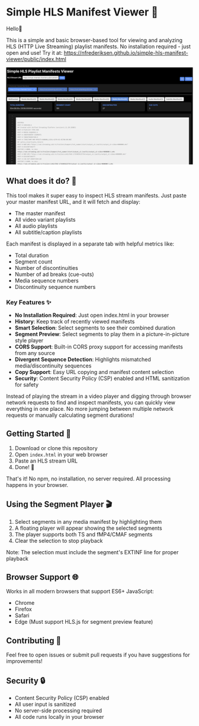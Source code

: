 # Simple HLS Manifest Viewer 👀

Hello👋

This is a simple and basic browser-based tool for viewing and analyzing HLS (HTTP Live Streaming) playlist manifests. No installation required - just open and use! 
Try it at: https://nfrederiksen.github.io/simple-hls-manifest-viewer/public/index.html

![alt text](image-1.png)

## What does it do? 🤔

This tool makes it super easy to inspect HLS stream manifests. Just paste your master manifest URL, and it will fetch and display:
- The master manifest
- All video variant playlists
- All audio playlists
- All subtitle/caption playlists

Each manifest is displayed in a separate tab with helpful metrics like:
- Total duration
- Segment count
- Number of discontinuities
- Number of ad breaks (cue-outs)
- Media sequence numbers
- Discontinuity sequence numbers

### Key Features ✨

- **No Installation Required**: Just open index.html in your browser
- **History**: Keep track of recently viewed manifests
- **Smart Selection**: Select segments to see their combined duration
- **Segment Preview**: Select segments to play them in a picture-in-picture style player
- **CORS Support**: Built-in CORS proxy support for accessing manifests from any source
- **Divergent Sequence Detection**: Highlights mismatched media/discontinuity sequences
- **Copy Support**: Easy URL copying and manifest content selection
- **Security**: Content Security Policy (CSP) enabled and HTML sanitization for safety

Instead of playing the stream in a video player and digging through browser network requests to find and inspect manifests, you can quickly view everything in one place. No more jumping between multiple network requests or manually calculating segment durations!

## Getting Started 🚀

1. Download or clone this repository
2. Open `index.html` in your web browser
3. Paste an HLS stream URL
4. Done! 🎉

That's it! No npm, no installation, no server required. All processing happens in your browser.

## Using the Segment Player 🎬

1. Select segments in any media manifest by highlighting them
2. A floating player will appear showing the selected segments
3. The player supports both TS and fMP4/CMAF segments
4. Clear the selection to stop playback

Note: The selection must include the segment's EXTINF line for proper playback

## Browser Support 🌐

Works in all modern browsers that support ES6+ JavaScript:
- Chrome
- Firefox
- Safari
- Edge
(Must support HLS.js for segment preview feature)

## Contributing 🤝

Feel free to open issues or submit pull requests if you have suggestions for improvements!

## Security 🔒

- Content Security Policy (CSP) enabled
- All user input is sanitized
- No server-side processing required
- All code runs locally in your browser